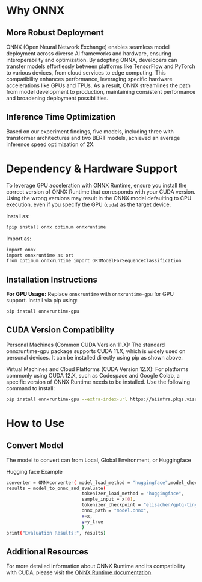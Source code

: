 # Why ONNX

## More Robust Deployment

ONNX (Open Neural Network Exchange) enables seamless model deployment across diverse AI frameworks and hardware, ensuring interoperability and optimization. By adopting ONNX, developers can transfer models effortlessly between platforms like TensorFlow and PyTorch to various devices, from cloud services to edge computing. This compatibility enhances performance, leveraging specific hardware accelerations like GPUs and TPUs. As a result, ONNX streamlines the path from model development to production, maintaining consistent performance and broadening deployment possibilities.

## Inference Time Optimization

Based on our experiment findings, five models, including three with transformer architectures and two BERT models, achieved an average inference speed optimization of 2X.

# Dependency & Hardware Support

To leverage GPU acceleration with ONNX Runtime, ensure you install the correct version of ONNX Runtime that corresponds with your CUDA version. Using the wrong versions may result in the ONNX model defaulting to CPU execution, even if you specify the GPU (`cuda`) as the target device.

Install as:

```sh
!pip install onnx optimum onnxruntime
```

Import as:
```sh
import onnx
import onnxruntime as ort
from optimum.onnxruntime import ORTModelForSequenceClassification
```


## Installation Instructions

**For GPU Usage:** Replace `onnxruntime` with `onnxruntime-gpu` for GPU support. Install via pip using:

```sh
pip install onnxruntime-gpu
```

## CUDA Version Compatibility
Personal Machines (Common CUDA Version 11.X): The standard onnxruntime-gpu package supports CUDA 11.X, which is widely used on personal devices. It can be installed directly using pip as shown above.

Virtual Machines and Cloud Platforms (CUDA Version 12.X): For platforms commonly using CUDA 12.X, such as Codespace and Google Colab, a specific version of ONNX Runtime needs to be installed. Use the following command to install:

```sh
pip install onnxruntime-gpu --extra-index-url https://aiinfra.pkgs.visualstudio.com/PublicPackages/_packaging/onnxruntime-cuda-12/pypi/simple/
```

# How to Use

## Convert Model
The model to convert can from Local, Global Environment, or Huggingface

Hugging face Example

```sh
converter = ONNXconverter( model_load_method = "huggingface",model_checkpoint = "elisachen/gptq-tinyllama-classification", device="cuda",op_version = 14, architecture="transformer")
results = model_to_onnx_and_evaluate(
                            tokenizer_load_method = "huggingface",
                            sample_input = x[0],
                            tokenizer_checkpoint = "elisachen/gptq-tinyllama-classification",
                            onnx_path = "model.onnx",
                            x=x,
                            y=y_true
                            )
print("Evaluation Results:", results)
```


## Additional Resources

For more detailed information about ONNX Runtime and its compatibility with CUDA, please visit the [ONNX Runtime documentation](https://onnxruntime.ai/docs/execution-providers/CUDA-ExecutionProvider.html).

